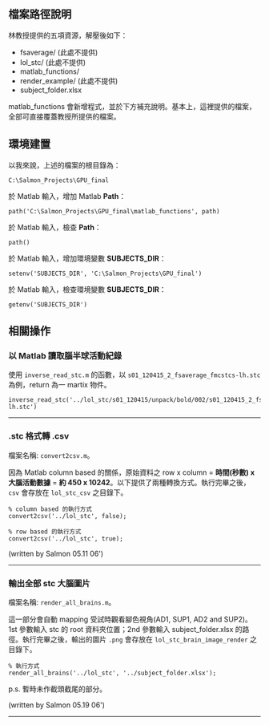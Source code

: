 ## 檔案路徑說明

林教授提供的五項資源，解壓後如下：

+ fsaverage/ (此處不提供)
+ lol_stc/ (此處不提供)
+ matlab_functions/
+ render_example/ (此處不提供)
+ subject_folder.xlsx

matlab_functions 會新增程式，並於下方補充說明。基本上，這裡提供的檔案，全部可直接覆蓋教授所提供的檔案。

## 環境建置

以我來說，上述的檔案的根目錄為：

`C:\Salmon_Projects\GPU_final`

於 Matlab 輸入，增加 Matlab **Path**：

`path('C:\Salmon_Projects\GPU_final\matlab_functions', path)`

於 Matlab 輸入，檢查 **Path**：

`path()`

於 Matlab 輸入，增加環境變數 **SUBJECTS_DIR**：

`setenv('SUBJECTS_DIR', 'C:\Salmon_Projects\GPU_final')`

於 Matlab 輸入，檢查環境變數 **SUBJECTS_DIR**：

`getenv('SUBJECTS_DIR')`

## 相關操作

### 以 Matlab 讀取腦半球活動紀錄

使用 `inverse_read_stc.m` 的函數，以 `s01_120415_2_fsaverage_fmcstcs-lh.stc` 為例，return 為一 martix 物件。

```
inverse_read_stc('../lol_stc/s01_120415/unpack/bold/002/s01_120415_2_fsaverage_fmcstcs-lh.stc')
```

---

### .stc 格式轉 .csv

檔案名稱: `convert2csv.m`。

因為 Matlab column based 的關係，原始資料之 row x column = **時間(秒數) x 大腦活動數據** = **約 450 x 10242**。以下提供了兩種轉換方式。執行完畢之後，`csv` 會存放在 `lol_stc_csv` 之目錄下。

```
% column based 的執行方式
convert2csv('../lol_stc', false);

% row based 的執行方式
convert2csv('../lol_stc', true);
```

(written by Salmon 05.11 06')

---

### 輸出全部 stc 大腦圖片

檔案名稱: `render_all_brains.m`。

這一部分會自動 mapping 受試時觀看腳色視角(AD1, SUP1, AD2 and SUP2)。1st 參數輸入 stc 的 root 資料夾位置；2nd 參數輸入 subject_folder.xlsx 的路徑。執行完畢之後，輸出的圖片 `.png` 會存放在 `lol_stc_brain_image_render` 之目錄下。

```
% 執行方式
render_all_brains('../lol_stc', '../subject_folder.xlsx');
```

p.s. 暫時未作截頭截尾的部分。

(written by Salmon 05.19 06')

---
